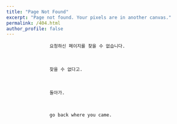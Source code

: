 ```yaml
---
title: "Page Not Found"
excerpt: "Page not found. Your pixels are in another canvas."
permalink: /404.html
author_profile: false
---
```


                    요청하신 페이지를 찾을 수 없습니다.
<br/>

                    찾을 수 없다고.
                    
<br/>

                    돌아가.
                    
<br/>

                    go back where you came.
                    

<script>
  var GOOG_FIXURL_LANG = 'en';
  var GOOG_FIXURL_SITE = 'https://devinlife.com'
</script>
<script src="https://linkhelp.clients.google.com/tbproxy/lh/wm/fixurl.js">
</script>
